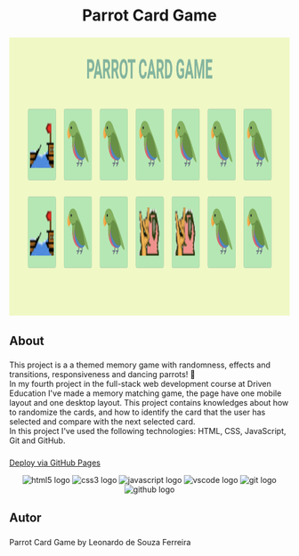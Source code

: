 <h1 align="center">Parrot Card Game</h1>

###

<div align="center">
  <img height="500" src="https://github.com/leonardodesouzaf/projeto4-parrotscardgame/blob/main/readme-image.png?raw=true"  />
</div>

###

<h2 align="left">About</h2>

###

<p align="left">This project is a a themed memory game with randomness, effects and transitions, responsiveness and dancing parrots! 🦜 <br>In my fourth project in the full-stack web development course at Driven Education I've made a memory matching game, the page have one mobile layout and one desktop layout. This project contains knowledges about how to randomize the cards, and how to identify the card that the user has selected and compare with the next selected card. <br>In this project I've used the following technologies: HTML, CSS, JavaScript, Git and GitHub.</p>

###

<a href="https://leonardodesouzaf.github.io/projeto4-parrotscardgame/">Deploy via GitHub Pages</a>

<div align="center">
  <img src="https://cdn.jsdelivr.net/gh/devicons/devicon/icons/html5/html5-plain-wordmark.svg" height="40" width="52" alt="html5 logo"  />
  <img src="https://cdn.jsdelivr.net/gh/devicons/devicon/icons/css3/css3-plain-wordmark.svg" height="40" width="52" alt="css3 logo"  />
  <img src="https://cdn.jsdelivr.net/gh/devicons/devicon/icons/javascript/javascript-original.svg" height="40" width="52" alt="javascript logo"  />
  <img src="https://cdn.jsdelivr.net/gh/devicons/devicon/icons/vscode/vscode-original-wordmark.svg" height="40" width="52" alt="vscode logo"  />
  <img src="https://cdn.jsdelivr.net/gh/devicons/devicon/icons/git/git-plain-wordmark.svg" height="40" width="52" alt="git logo"  />
  <img src="https://cdn.jsdelivr.net/gh/devicons/devicon/icons/github/github-original-wordmark.svg" height="40" width="52" alt="github logo"  />
</div>

###

<h2 align="left">Autor</h2>

###

<p align="left">Parrot Card Game by Leonardo de Souza Ferreira</p>

###
